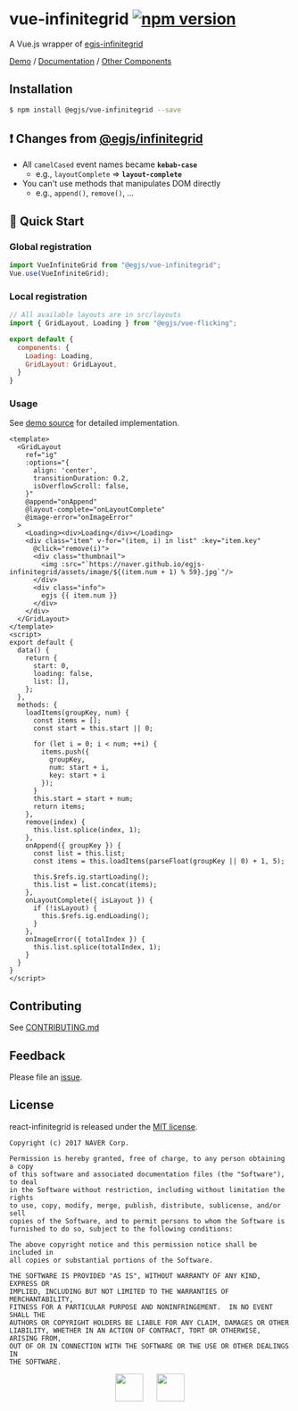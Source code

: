 # vue-infinitegrid [![npm version](https://badge.fury.io/js/%40egjs%2Fvue-infinitegrid.svg)](https://badge.fury.io/js/%40egjs%2Fvue-infinitegrid)

A Vue.js wrapper of [egjs-infinitegrid](https://github.com/naver/egjs-infinitegrid)

[Demo](https://naver.github.io/egjs-infinitegrid/) / [Documentation](https://naver.github.io/egjs-infinitegrid/release/latest/doc/) / [Other Components](https://naver.github.io/egjs/)

## Installation
```bash
$ npm install @egjs/vue-infinitegrid --save
```

## ❗ Changes from [@egjs/infinitegrid](https://github.com/naver/egjs-infinitegrid)
- All `camelCased` event names became **`kebab-case`**
  - e.g., `layoutComplete` => **`layout-complete`**
- You can't use methods that manipulates DOM directly
  - e.g., `append()`, `remove()`, ...

## 🏃 Quick Start
### Global registration
```js
import VueInfiniteGrid from "@egjs/vue-infinitegrid";
Vue.use(VueInfiniteGrid);
```

### Local registration
```js
// All available layouts are in src/layouts
import { GridLayout, Loading } from "@egjs/vue-flicking";

export default {
  components: {
    Loading: Loading,
    GridLayout: GridLayout,
  }
}
```

### Usage
See [demo source]() for detailed implementation.
```vue
<template>
  <GridLayout
    ref="ig"
    :options="{
      align: 'center',
      transitionDuration: 0.2,
      isOverflowScroll: false,
    }"
    @append="onAppend"
    @layout-complete="onLayoutComplete"
    @image-error="onImageError"
  >
    <Loading><div>Loading</div></Loading>
    <div class="item" v-for="(item, i) in list" :key="item.key"
      @click="remove(i)">
      <div class="thumbnail">
        <img :src="`https://naver.github.io/egjs-infinitegrid/assets/image/${(item.num + 1) % 59}.jpg`"/>
      </div>
      <div class="info">
        egjs {{ item.num }}
      </div>
    </div>
  </GridLayout>
</template>
<script>
export default {
  data() {
    return {
      start: 0,
      loading: false,
      list: [],
    };
  },
  methods: {
    loadItems(groupKey, num) {
      const items = [];
      const start = this.start || 0;

      for (let i = 0; i < num; ++i) {
        items.push({
          groupKey,
          num: start + i,
          key: start + i
        });
      }
      this.start = start + num;
      return items;
    },
    remove(index) {
      this.list.splice(index, 1);
    },
    onAppend({ groupKey }) {
      const list = this.list;
      const items = this.loadItems(parseFloat(groupKey || 0) + 1, 5);

      this.$refs.ig.startLoading();
      this.list = list.concat(items);
    },
    onLayoutComplete({ isLayout }) {
      if (!isLayout) {
        this.$refs.ig.endLoading();
      }
    },
    onImageError({ totalIndex }) {
      this.list.splice(totalIndex, 1);
    }
  }
}
</script>
```

## Contributing
See [CONTRIBUTING.md](https://github.com/naver/egjs-infinitegrid/blob/master/CONTRIBUTING.md)

## Feedback
Please file an [issue](https://github.com/naver/egjs-flicking/issues).


## License
react-infinitegrid is released under the [MIT license](https://github.com/naver/egjs-infinitegrid/blob/master/LICENSE).


```
Copyright (c) 2017 NAVER Corp.

Permission is hereby granted, free of charge, to any person obtaining a copy
of this software and associated documentation files (the "Software"), to deal
in the Software without restriction, including without limitation the rights
to use, copy, modify, merge, publish, distribute, sublicense, and/or sell
copies of the Software, and to permit persons to whom the Software is
furnished to do so, subject to the following conditions:

The above copyright notice and this permission notice shall be included in
all copies or substantial portions of the Software.

THE SOFTWARE IS PROVIDED "AS IS", WITHOUT WARRANTY OF ANY KIND, EXPRESS OR
IMPLIED, INCLUDING BUT NOT LIMITED TO THE WARRANTIES OF MERCHANTABILITY,
FITNESS FOR A PARTICULAR PURPOSE AND NONINFRINGEMENT.  IN NO EVENT SHALL THE
AUTHORS OR COPYRIGHT HOLDERS BE LIABLE FOR ANY CLAIM, DAMAGES OR OTHER
LIABILITY, WHETHER IN AN ACTION OF CONTRACT, TORT OR OTHERWISE, ARISING FROM,
OUT OF OR IN CONNECTION WITH THE SOFTWARE OR THE USE OR OTHER DEALINGS IN
THE SOFTWARE.
```

<p align=center>
  <a href="https://naver.github.io/egjs/"><img height="50" src="https://naver.github.io/egjs/img/logotype1_black.svg" ></a>&nbsp;&nbsp;&nbsp;&nbsp;&nbsp;&nbsp;<a href="https://github.com/naver"><img height="50" src="https://naver.github.io/OpenSourceGuide/book/assets/naver_logo.png" /></a>
</p>
